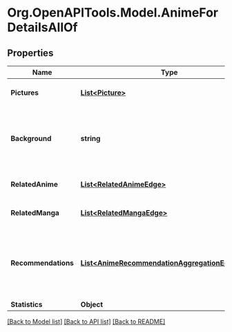 # Org.OpenAPITools.Model.AnimeForDetailsAllOf

## Properties

Name | Type | Description | Notes
------------ | ------------- | ------------- | -------------
**Pictures** | [**List&lt;Picture&gt;**](Picture.md) | You cannot contain this field in a list.  | [optional] 
**Background** | **string** | The API strips BBCode tags from the result.  You cannot contain this field in a list.   | [optional] 
**RelatedAnime** | [**List&lt;RelatedAnimeEdge&gt;**](RelatedAnimeEdge.md) | You cannot contain this field in a list.  | [optional] 
**RelatedManga** | [**List&lt;RelatedMangaEdge&gt;**](RelatedMangaEdge.md) | You cannot contain this field in a list.  | [optional] 
**Recommendations** | [**List&lt;AnimeRecommendationAggregationEdgeBase&gt;**](AnimeRecommendationAggregationEdgeBase.md) | Summary of recommended anime for those who like this anime.  You cannot contain this field in a list.  | [optional] 
**Statistics** | **Object** |  | [optional] 

[[Back to Model list]](../README.md#documentation-for-models) [[Back to API list]](../README.md#documentation-for-api-endpoints) [[Back to README]](../README.md)

